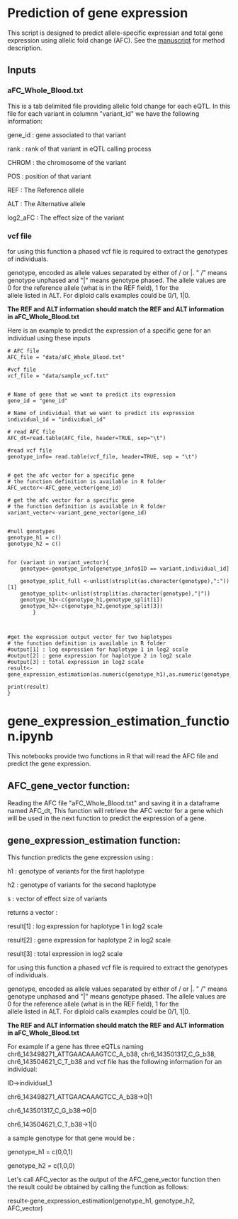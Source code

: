 # Prediction of gene expression
This script is designed to predict allele-specific expressian and total gene expression using allelic fold change (AFC). See the [manuscript](https://genome.cshlp.org/content/27/11/1872.short) for method description.

## Inputs

### aFC_Whole_Blood.txt
This is a tab delimited file providing allelic fold change for each eQTL. In this file for each variant in columnn "variant_id" we have the following information:

gene_id : gene associated to that variant

rank : rank of that variant in eQTL calling process

CHROM : the chromosome of the variant

POS : position of that variant

REF : The Reference allele

ALT : The Alternative allele

log2_aFC : The effect size of the variant

### vcf file

for using this function a phased vcf file is required to extract the genotypes of individuals.

genotype, encoded as allele values separated by either of / or |. " /" means genotype unphased and "|" means genotype phased. The allele values are 0 for the reference allele (what is in the REF  field), 1 for the  
allele listed in ALT. For diploid calls examples could be 0/1, 1|0. 

**The REF and ALT information should match the REF and ALT information in aFC_Whole_Blood.txt**

Here is an example to predict the expression of a specific gene for an individual using these inputs

```
# AFC file
AFC_file = "data/aFC_Whole_Blood.txt"

#vcf file
vcf_file = "data/sample_vcf.txt"


# Name of gene that we want to predict its expression
gene_id = "gene_id"

# Name of individual that we want to predict its expression
individual_id = "individual_id"

# read AFC file
AFC_dt=read.table(AFC_file, header=TRUE, sep="\t")

#read vcf file 
genotype_info= read.table(vcf_file, header=TRUE, sep = "\t")


# get the afc vector for a specific gene 
# the function definition is available in R folder
AFC_vector<-AFC_gene_vector(gene_id)

# get the afc vector for a specific gene 
# the function definition is available in R folder
variant_vector<-variant_gene_vector(gene_id)


#null genotypes
genotype_h1 = c()
genotype_h2 = c()


for (variant in variant_vector){
    genotype<-genotype_info[genotype_info$ID == variant,individual_id]
   
    genotype_split_full <-unlist(strsplit(as.character(genotype),":"))[1]
    genotype_split<-unlist(strsplit(as.character(genotype),"|"))
    genotype_h1<-c(genotype_h1,genotype_split[1])
    genotype_h2<-c(genotype_h2,genotype_split[3])
        }
    


#get the expression output vector for two haplotypes
# the function definition is available in R folder
#output[1] : log expression for haplotype 1 in log2 scale
#output[2] : gene expression for haplotype 2 in log2 scale
#output[3] : total expression in log2 scale
result<-gene_expression_estimation(as.numeric(genotype_h1),as.numeric(genotype_h2),AFC_vector) 

print(result)
}
```

# gene_expression_estimation_function.ipynb

This notebooks provide two functions in R that will read the AFC file and predict the gene expression.

## AFC_gene_vector function:

Reading the AFC file "aFC_Whole_Blood.txt" and saving it in a dataframe named AFC_dt, This function will retrieve the AFC vector for a gene which will be used in the next function to predict the expression of a gene.

## gene_expression_estimation function:
This function predicts the gene expression using :

h1 : genotype of variants for the first haplotype

h2 : genotype of variants for the second haplotype

s : vector of effect size of variants

returns a vector : 

result[1] : log expression for haplotype 1 in log2 scale

result[2] : gene expression for haplotype 2 in log2 scale

result[3] : total expression in log2 scale

for using this function a phased vcf file is required to extract the genotypes of individuals.

genotype, encoded as allele values separated by either of / or |. " /" means genotype unphased and "|" means genotype phased. The allele values are 0 for the reference allele (what is in the REF  field), 1 for the  
allele listed in ALT. For diploid calls examples could be 0/1, 1|0. 

**The REF and ALT information should match the REF and ALT information in aFC_Whole_Blood.txt**

For example if a gene has three eQTLs naming chr6_143498271_ATTGAACAAAGTCC_A_b38, chr6_143501317_C_G_b38, chr6_143504621_C_T_b38 and vcf file has the following information for an individual:

ID->individual_1

chr6_143498271_ATTGAACAAAGTCC_A_b38->0|1

chr6_143501317_C_G_b38->0|0

chr6_143504621_C_T_b38->1|0

a sample genotype for that gene would be : 

genotype_h1 = c(0,0,1)

genotype_h2 = c(1,0,0)

Let's call AFC_vector as the output of the AFC_gene_vector function then the result could be obtained by calling the function as follows:

result<-gene_expression_estimation(genotype_h1, genotype_h2, AFC_vector)

